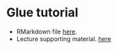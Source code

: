 # Glue tutorial

- RMarkdown file [here](https://sinarueeger.github.io/glue-tutorial/glue).
- Lecture supporting material. [here](https://sinarueeger.github.io/glue-tutorial/slides/background#1)
